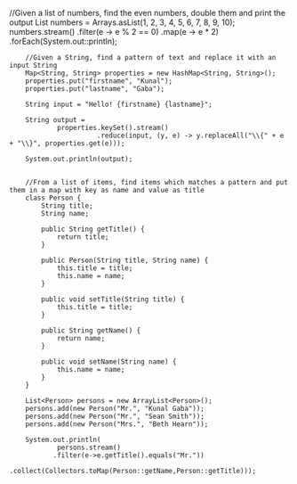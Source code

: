  //Given a list of numbers, find the even numbers, double them and print the output
        List<Integer> numbers = Arrays.asList(1, 2, 3, 4, 5, 6, 7, 8, 9, 10);
        numbers.stream()
               .filter(e -> e % 2 == 0)
               .map(e -> e * 2)
               .forEach(System.out::println);

        //Given a String, find a pattern of text and replace it with an input String
        Map<String, String> properties = new HashMap<String, String>();
        properties.put("firstname", "Kunal");
        properties.put("lastname", "Gaba");

        String input = "Hello! {firstname} {lastname}";

        String output =
                properties.keySet().stream()
                          .reduce(input, (y, e) -> y.replaceAll("\\{" + e + "\\}", properties.get(e)));

        System.out.println(output);


        //From a list of items, find items which matches a pattern and put them in a map with key as name and value as title
        class Person {
            String title;
            String name;

            public String getTitle() {
                return title;
            }

            public Person(String title, String name) {
                this.title = title;
                this.name = name;
            }

            public void setTitle(String title) {
                this.title = title;
            }

            public String getName() {
                return name;
            }

            public void setName(String name) {
                this.name = name;
            }
        }

        List<Person> persons = new ArrayList<Person>();
        persons.add(new Person("Mr.", "Kunal Gaba"));
        persons.add(new Person("Mr.", "Sean Smith"));
        persons.add(new Person("Mrs.", "Beth Hearn"));

        System.out.println(
                persons.stream()
               .filter(e->e.getTitle().equals("Mr."))
               .collect(Collectors.toMap(Person::getName,Person::getTitle)));

